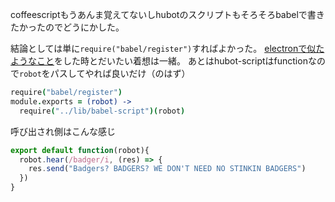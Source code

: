 
coffeescriptもうあんま覚えてないしhubotのスクリプトもそろそろbabelで書きたかったのでどうにかした。

結論としては単に`require("babel/register")`すればよかった。
[electronで似たようなこと](http://qiita.com/suisho/items/a3822167604e5ad6c19b)をした時とだいたい着想は一緒。
あとはhubot-scriptはfunctionなので`robot`をパスしてやれば良いだけ（のはず）

```script/some-script.coffee
require("babel/register")
module.exports = (robot) ->
  require("../lib/babel-script")(robot)
```

呼び出され側はこんな感じ

```lib/babel-script.js
export default function(robot){
  robot.hear(/badger/i, (res) => {
    res.send("Badgers? BADGERS? WE DON'T NEED NO STINKIN BADGERS")
  })
}
```

